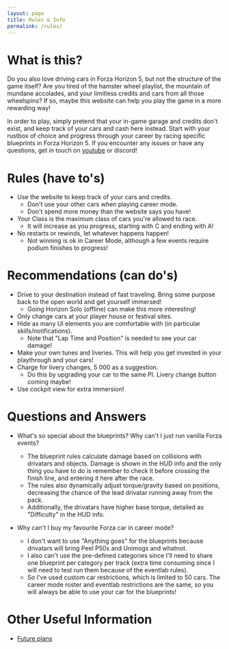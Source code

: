 ```yaml
---
layout: page
title: Rules & Info
permalink: /rules/
---
```



# What is this?

Do you also love driving cars in Forza Horizon 5, but not the structure of the game itself?
Are you tired of the hamster wheel playlist, the mountain of mundane accolades, and your limitless credits and cars from all those wheelspins?
If so, maybe this website can help you play the game in a more rewarding way!

In order to play, simply pretend that your in-game garage and credits don't exist, and keep track of your cars and cash here instead.
Start with your rustbox of choice and progress through your career by racing specific blueprints in Forza Horizon 5.
If you encounter any issues or have any questions, get in touch on [youtube](https://www.youtube.com/@sleepracer5124/featured) or discord!

# Rules (have to's)

* Use the website to keep track of your cars and credits.
    * Don't use your other cars when playing career mode.
    * Don't spend more money than the website says you have!
* Your Class is the maximum class of cars you're allowed to race.
    * It will increase as you progress, starting with C and ending with A!
* No restarts or rewinds, let whatever happens happen!
    * Not winning is ok in Career Mode, although a few events require podium finishes to progress!


# Recommendations (can do's)

* Drive to your destination instead of fast traveling.
Bring some purpose back to the open world and get yourself immersed!
    * Going Horizon Solo (offline) can make this more interesting!
* Only change cars at your player house or festival sites.
* Hide as many UI elements you are comfortable with (in particular skills/notifications).
    * Note that "Lap Time and Position" is needed to see your car damage!
* Make your own tunes and liveries.
This will help you get invested in your playthrough and your cars!
* Charge for livery changes, 5 000 as a suggestion.
    * Do this by upgrading your car to the same PI. Livery change button coming maybe!
* Use cockpit view for extra immersion!


# Questions and Answers

* What's so special about the blueprints? Why can't I just run vanilla Forza events?
    * The blueprint rules calculate damage based on collisions with drivatars and objects.
Damage is shown in the HUD info and the only thing you have to do is remember to check it before crossing the finish line, and entering it here after the race.
    * The rules also dynamically adjust torque/gravity based on positions, decreasing the chance of the lead drivatar running away from the pack.
    * Additionally, the drivatars have higher base torque, detailed as "Difficulty" in the HUD info.

* Why can't I buy my favourite Forza car in career mode?
    * I don't want to use "Anything goes" for the blueprints because drivatars will bring Peel P50s and Unimogs and whatnot.
    * I also can't use the pre-defined categories since I'll need to share one blueprint per category per track (extra time consuming since I will need to test run them because of the eventlab rules).
    * So I've used custom car restrictions, which is limited to 50 cars.
The career mode roster and eventlab restrictions are the same, so you will always be able to use your car for the blueprints!


# Other Useful Information

  * [Future plans](/future)

